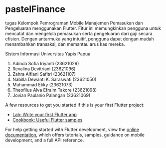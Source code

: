 # pastelFinance
tugas Kelompok Pemrograman Mobile
Manajemen Pemasukan dan Pengeluaran menggunakan Flutter. 
Fitur ini memungkinkan pengguna untuk mencatat dan mengelola pemasukan serta pengeluaran dari gaji secara efisien. Dengan antarmuka yang intuitif, pengguna dapat dengan mudah menambahkan transaksi, dan memantau arus kas mereka.

Sistem Informasi Universitas Yapis Papua

1. Adinda Sofia Iriyanti (23621029)
2. ⁠Revalina Devitriani (23621096)
3. Zahra Alfiani Safitri (23621107)
4. ⁠Nabilla Dewanti K. Saraswati (23621050)
5. Muhammad Ekky (23621073)
6. Theofilus Alva Efraim Takore (23621098)
7. Jovian Paulanio Palangan (23621069)


A few resources to get you started if this is your first Flutter project:

- [Lab: Write your first Flutter app](https://docs.flutter.dev/get-started/codelab)
- [Cookbook: Useful Flutter samples](https://docs.flutter.dev/cookbook)

For help getting started with Flutter development, view the
[online documentation](https://docs.flutter.dev/), which offers tutorials,
samples, guidance on mobile development, and a full API reference.
